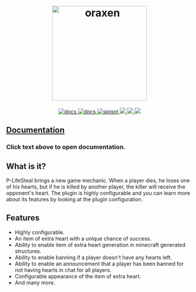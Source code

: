 <h1 align="center">
  <br>
  <img src="https://i.imgur.com/5JvGyWc.png" alt="oraxen" width="256">
  <br>
</h1>

<p align="center">
    <a href="https://ls.przemus.xyz/">
        <img href="https://ls.przemus.xyz/" alt="docs" src="https://img.shields.io/badge/docs-alpha-brightgreen"/>
    </a>
    <a href="https://www.paypal.me/devprzemus">
        <img href="https://www.paypal.me/devprzemus" alt="docs" src="https://img.shields.io/badge/donate-paypal-brightgreen"/>
    </a>
    <a href="https://www.spigotmc.org/resources/p-lifesteal.101967/">
        <img alt="spigot" src="https://img.shields.io/badge/spigot-lifesteal-brightgreen"/>
    </a>
    <a href="https://discord.gg/4Qk5kBT9UX" alt="discord">
        <img src="https://img.shields.io/discord/974655539881574470?label=discord"/>
    </a>
    <a href="https://bstats.org/plugin/bukkit/P-LifeSteal" alt="servers">
        <img src="https://img.shields.io/bstats/servers/15176?color=brightgreen"/>
    </a>
    <a href="https://bstats.org/plugin/bukkit/P-LifeSteal" alt="players">
        <img src="https://img.shields.io/bstats/players/15176?color=brightgreen"/>
    </a>
</p>

## [Documentation](https://ls.przemus.xyz/)
### **Click text above to open documentation.**

## What is it?

P-LifeSteal brings a new game mechanic. When a player dies, he loses one of his hearts, but if he is killed by another player, the killer will receive the opponent's heart. The plugin is highly configurable and you can learn more about its features by looking at the plugin configuration.

## Features

- Highly configurable.
- An item of extra heart with a unique chance of success.
- Ability to enable item of extra heart generation in minecraft generated structures.
- Ability to enable banning if a player doesn't have any hearts left.
- Ability to enable an announcement that a player has been banned for not having hearts in chat for all players.
- Configurable appearance of the item of extra heart.
- And many more.